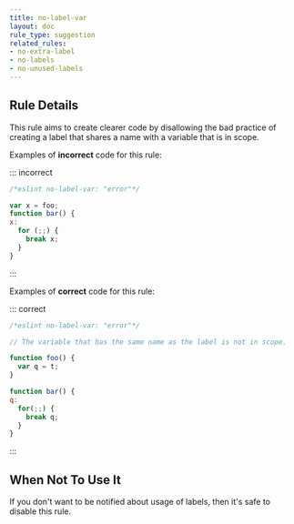 ```yaml
---
title: no-label-var
layout: doc
rule_type: suggestion
related_rules:
- no-extra-label
- no-labels
- no-unused-labels
---
```



## Rule Details

This rule aims to create clearer code by disallowing the bad practice of creating a label that shares a name with a variable that is in scope.

Examples of **incorrect** code for this rule:

::: incorrect

```js
/*eslint no-label-var: "error"*/

var x = foo;
function bar() {
x:
  for (;;) {
    break x;
  }
}
```

:::

Examples of **correct** code for this rule:

::: correct

```js
/*eslint no-label-var: "error"*/

// The variable that has the same name as the label is not in scope.

function foo() {
  var q = t;
}

function bar() {
q:
  for(;;) {
    break q;
  }
}
```

:::

## When Not To Use It

If you don't want to be notified about usage of labels, then it's safe to disable this rule.
